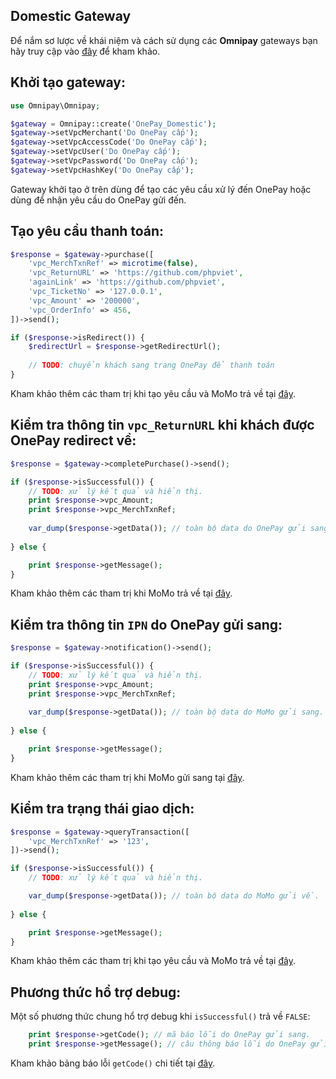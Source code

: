 Domestic Gateway
-------------------

Để nắm sơ lược về khái niệm và cách sử dụng các **Omnipay** gateways bạn hãy truy cập vào [đây](https://omnipay.thephpleague.com/) 
để kham khảo.

## Khởi tạo gateway:

```php
use Omnipay\Omnipay;

$gateway = Omnipay::create('OnePay_Domestic');
$gateway->setVpcMerchant('Do OnePay cấp');
$gateway->setVpcAccessCode('Do OnePay cấp');
$gateway->setVpcUser('Do OnePay cấp');
$gateway->setVpcPassword('Do OnePay cấp');
$gateway->setVpcHashKey('Do OnePay cấp');
```

Gateway khởi tạo ở trên dùng để tạo các yêu cầu xử lý đến OnePay hoặc dùng để nhận yêu cầu do OnePay gửi đến.

## Tạo yêu cầu thanh toán:

```php
$response = $gateway->purchase([
    'vpc_MerchTxnRef' => microtime(false),
    'vpc_ReturnURL' => 'https://github.com/phpviet',
    'againLink' => 'https://github.com/phpviet',
    'vpc_TicketNo' => '127.0.0.1',
    'vpc_Amount' => '200000',
    'vpc_OrderInfo' => 456,
])->send();

if ($response->isRedirect()) {
    $redirectUrl = $response->getRedirectUrl();
    
    // TODO: chuyển khách sang trang OnePay để thanh toán
}
```

Kham khảo thêm các tham trị khi tạo yêu cầu và MoMo trả về tại [đây](https://mtf.onepay.vn/developer/resource/documents/docx/quy_trinh_tich_hop-noidia.pdf).

## Kiểm tra thông tin `vpc_ReturnURL` khi khách được OnePay redirect về:

```php
$response = $gateway->completePurchase()->send();

if ($response->isSuccessful()) {
    // TODO: xử lý kết quả và hiển thị.
    print $response->vpc_Amount;
    print $response->vpc_MerchTxnRef;
    
    var_dump($response->getData()); // toàn bộ data do OnePay gửi sang.
    
} else {

    print $response->getMessage();
}
```

Kham khảo thêm các tham trị khi MoMo trả về tại [đây](https://mtf.onepay.vn/developer/resource/documents/docx/quy_trinh_tich_hop-noidia.pdf).

## Kiểm tra thông tin `IPN` do OnePay gửi sang:

```php
$response = $gateway->notification()->send();

if ($response->isSuccessful()) {
    // TODO: xử lý kết quả và hiển thị.
    print $response->vpc_Amount;
    print $response->vpc_MerchTxnRef;
    
    var_dump($response->getData()); // toàn bộ data do MoMo gửi sang.
    
} else {

    print $response->getMessage();
}
```

Kham khảo thêm các tham trị khi MoMo gửi sang tại [đây](https://mtf.onepay.vn/developer/resource/documents/docx/quy_trinh_tich_hop-noidia.pdf).

## Kiểm tra trạng thái giao dịch:

```php
$response = $gateway->queryTransaction([
    'vpc_MerchTxnRef' => '123',
])->send();

if ($response->isSuccessful()) {
    // TODO: xử lý kết quả và hiển thị.

    var_dump($response->getData()); // toàn bộ data do MoMo gửi về.
    
} else {

    print $response->getMessage();
}
```

Kham khảo thêm các tham trị khi tạo yêu cầu và MoMo trả về tại [đây](https://mtf.onepay.vn/developer/resource/documents/docx/quy_trinh_tich_hop-noidia.pdf).

## Phương thức hổ trợ debug:

Một số phương thức chung hổ trợ debug khi `isSuccessful()` trả về `FALSE`:

```php
    print $response->getCode(); // mã báo lỗi do OnePay gửi sang.
    print $response->getMessage(); // câu thông báo lỗi do OnePay gửi sang.
```

Kham khảo bảng báo lỗi `getCode()` chi tiết tại [đây](https://mtf.onepay.vn/developer/resource/documents/docx/quy_trinh_tich_hop-noidia.pdf).
